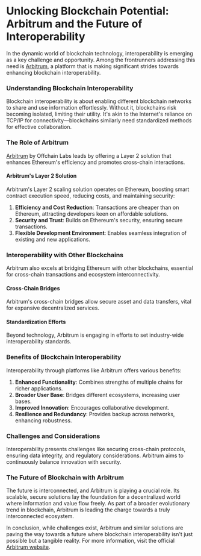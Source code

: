 # Unlocking Blockchain Potential: Arbitrum and the Future of Interoperability

In the dynamic world of blockchain technology, interoperability is emerging as a key challenge and opportunity. Among the frontrunners addressing this need is [Arbitrum](https://arbitrum.io/), a platform that is making significant strides towards enhancing blockchain interoperability.

### Understanding Blockchain Interoperability

Blockchain interoperability is about enabling different blockchain networks to share and use information effortlessly. Without it, blockchains risk becoming isolated, limiting their utility. It's akin to the Internet's reliance on TCP/IP for connectivity—blockchains similarly need standardized methods for effective collaboration.

### The Role of Arbitrum

[Arbitrum](https://offchainlabs.com/) by Offchain Labs leads by offering a Layer 2 solution that enhances Ethereum's efficiency and promotes cross-chain interactions.

#### Arbitrum's Layer 2 Solution

Arbitrum's Layer 2 scaling solution operates on Ethereum, boosting smart contract execution speed, reducing costs, and maintaining security:

1. **Efficiency and Cost Reduction**: Transactions are cheaper than on Ethereum, attracting developers keen on affordable solutions.
2. **Security and Trust**: Builds on Ethereum's security, ensuring secure transactions.
3. **Flexible Development Environment**: Enables seamless integration of existing and new applications.

### Interoperability with Other Blockchains

Arbitrum also excels at bridging Ethereum with other blockchains, essential for cross-chain transactions and ecosystem interconnectivity.

#### Cross-Chain Bridges

Arbitrum's cross-chain bridges allow secure asset and data transfers, vital for expansive decentralized services.

#### Standardization Efforts

Beyond technology, Arbitrum is engaging in efforts to set industry-wide interoperability standards.

### Benefits of Blockchain Interoperability

Interoperability through platforms like Arbitrum offers various benefits:

1. **Enhanced Functionality**: Combines strengths of multiple chains for richer applications.
2. **Broader User Base**: Bridges different ecosystems, increasing user bases.
3. **Improved Innovation**: Encourages collaborative development.
4. **Resilience and Redundancy**: Provides backup across networks, enhancing robustness.

### Challenges and Considerations

Interoperability presents challenges like securing cross-chain protocols, ensuring data integrity, and regulatory considerations. Arbitrum aims to continuously balance innovation with security.

### The Future of Blockchain with Arbitrum

The future is interconnected, and Arbitrum is playing a crucial role. Its scalable, secure solutions lay the foundation for a decentralized world where information and value flow freely. As part of a broader evolutionary trend in blockchain, Arbitrum is leading the charge towards a truly interconnected ecosystem.

In conclusion, while challenges exist, Arbitrum and similar solutions are paving the way towards a future where blockchain interoperability isn't just possible but a tangible reality. For more information, visit the official [Arbitrum website](https://arbitrum.io/).